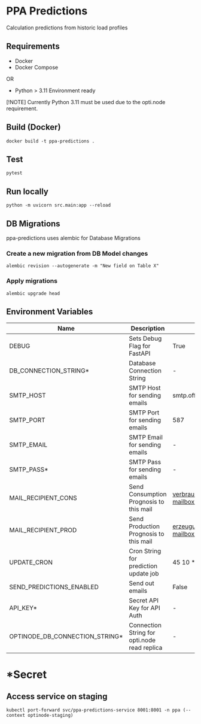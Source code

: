 # PPA Predictions

Calculation predictions from historic load profiles

## Requirements

- Docker
- Docker Compose

OR

- Python > 3.11 Environment ready

[!NOTE]
Currently Python 3.11 must be used due to the opti.node requirement.

## Build (Docker)

```docker build -t ppa-predictions .```

## Test

```pytest```

## Run locally

```python -m uvicorn src.main:app --reload```

## DB Migrations

ppa-predictions uses alembic for Database Migrations

### Create a new migration from DB Model changes

```alembic revision --autogenerate -m "New field on Table X"```

### Apply migrations

```alembic upgrade head```

## Environment Variables

| Name                           | Description                                  | Default                                     | Example                          |
|--------------------------------|----------------------------------------------|---------------------------------------------|----------------------------------|
| DEBUG                          | Sets Debug Flag for FastAPI                  | True                                        |                                  |
| DB_CONNECTION_STRING*          | Database Connection String                   | -                                           | postgres://user:pw@host:port/db  |
| SMTP_HOST                      | SMTP Host for sending emails                 | smtp.office365.com                          |                                  |
| SMTP_PORT                      | SMTP Port for sending emails                 | 587                                         |                                  |
| SMTP_EMAIL                     | SMTP Email for sending emails                | -                                           |                                  |
| SMTP_PASS*                     | SMTP Pass for sending emails                 | -                                           |                                  |
| MAIL_RECIPIENT_CONS            | Send Consumption Prognosis to this mail      | verbrauchsprognosen@ppa-mailbox.node.energy |                                  |
| MAIL_RECIPIENT_PROD            | Send Production Prognosis to this mail       | erzeugungsprognosen@ppa-mailbox.node.energy |                                  |
| UPDATE_CRON                    | Cron String for prediction update job        | 45 10 * * *                                 |                                  |
| SEND_PREDICTIONS_ENABLED       | Send out emails                              | False                                       |                                  |
| API_KEY*                       | Secret API Key for API Auth                  | -                                           | topsecret                        |
| OPTINODE_DB_CONNECTION_STRING* | Connection String for opti.node read replica | -                                           | postgres://user:pw@host:port/db  |
*Secret
=======
## Access service on staging

```kubectl port-forward svc/ppa-predictions-service 8001:8001 -n ppa (--context optinode-staging)```
